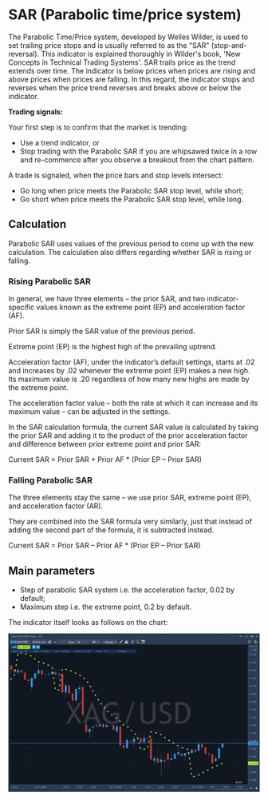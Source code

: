 # SAR \(Parabolic time/price system\)

The Parabolic Time/Price system, developed by Welles Wilder, is used to set trailing price stops and is usually referred to as the "SAR" \(stop-and-reversal\). This indicator is explained thoroughly in Wilder's book, 'New Concepts in Technical Trading Systems'. SAR trails price as the trend extends over time. The indicator is below prices when prices are rising and above prices when prices are falling. In this regard, the indicator stops and reverses when the price trend reverses and breaks above or below the indicator.

**Trading signals:**

Your first step is to confirm that the market is trending:

* Use a trend indicator, or
* Stop trading with the Parabolic SAR if you are whipsawed twice in a row and re-commence after you observe a breakout from the chart pattern.

A trade is signaled, when the price bars and stop levels intersect:

* Go long when price meets the Parabolic SAR stop level, while short;
* Go short when price meets the Parabolic SAR stop level, while long.

## Calculation

Parabolic SAR uses values of the previous period to come up with the new calculation. The calculation also differs regarding whether SAR is rising or falling.

### Rising Parabolic SAR <a id="rising-parabolic-sar"></a>

In general, we have three elements – the prior SAR, and two indicator-specific values known as the extreme point \(EP\) and acceleration factor \(AF\).

Prior SAR is simply the SAR value of the previous period.

Extreme point \(EP\) is the highest high of the prevailing uptrend.

Acceleration factor \(AF\), under the indicator’s default settings, starts at .02 and increases by .02 whenever the extreme point \(EP\) makes a new high. Its maximum value is .20 regardless of how many new highs are made by the extreme point.

The acceleration factor value – both the rate at which it can increase and its maximum value – can be adjusted in the settings.

In the SAR calculation formula, the current SAR value is calculated by taking the prior SAR and adding it to the product of the prior acceleration factor and difference between prior extreme point and prior SAR:

Current SAR = Prior SAR + Prior AF \* \(Prior EP – Prior SAR\)

### Falling Parabolic SAR <a id="falling-parabolic-sar"></a>

The three elements stay the same – we use prior SAR, extreme point \(EP\), and acceleration factor \(AR\).

They are combined into the SAR formula very similarly, just that instead of adding the second part of the formula, it is subtracted instead.

Current SAR = Prior SAR – Prior AF \* \(Prior EP – Prior SAR\)

## Main parameters

* Step of parabolic SAR system i.e. the acceleration factor, 0.02 by default;
* Maximum step i.e. the extreme point, 0.2 by default.

The indicator itself looks as follows on the chart:

![](../../../../.gitbook/assets/screenshot_2%20%2835%29.jpg)

